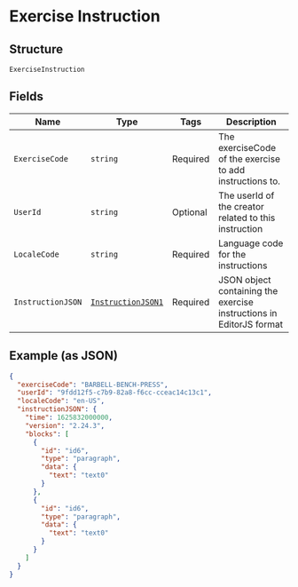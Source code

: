 
# Exercise Instruction

## Structure

`ExerciseInstruction`

## Fields

| Name | Type | Tags | Description |
|  --- | --- | --- | --- |
| `ExerciseCode` | `string` | Required | The exerciseCode of the exercise to add instructions to. |
| `UserId` | `string` | Optional | The userId of the creator related to this instruction |
| `LocaleCode` | `string` | Required | Language code for the instructions |
| `InstructionJSON` | [`InstructionJSON1`](../../doc/models/instruction-json1.md) | Required | JSON object containing the exercise instructions in EditorJS format |

## Example (as JSON)

```json
{
  "exerciseCode": "BARBELL-BENCH-PRESS",
  "userId": "9fdd12f5-c7b9-82a8-f6cc-cceac14c13c1",
  "localeCode": "en-US",
  "instructionJSON": {
    "time": 1625832000000,
    "version": "2.24.3",
    "blocks": [
      {
        "id": "id6",
        "type": "paragraph",
        "data": {
          "text": "text0"
        }
      },
      {
        "id": "id6",
        "type": "paragraph",
        "data": {
          "text": "text0"
        }
      }
    ]
  }
}
```

